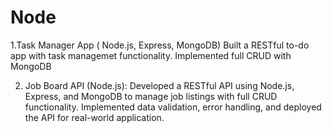 # Node
 1.Task Manager App ( Node.js, Express, MongoDB)
 Built a RESTful to-do app with task managemet functionality.
Implemented full CRUD with MongoDB


 
2. Job Board API (Node.js):
 Developed a RESTful API using Node.js, Express, and MongoDB to manage job listings with full CRUD functionality.
Implemented data validation, error handling, and deployed the API for real-world application.
